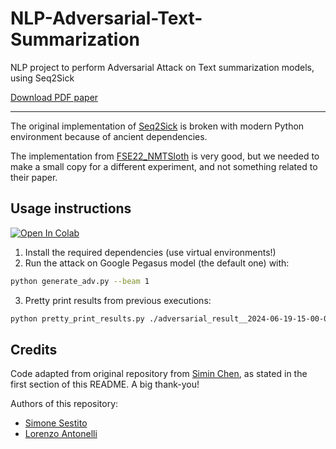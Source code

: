 # NLP-Adversarial-Text-Summarization
NLP project to perform Adversarial Attack on Text summarization models, using Seq2Sick

[Download PDF paper](https://github.com/simonesestito/NLP-Adversarial-Text-Summarization/blob/main/paper.pdf?raw=true)

---

The original implementation of [Seq2Sick](https://github.com/cmhcbb/Seq2Sick) is broken with modern Python environment because of ancient dependencies.

The implementation from [FSE22_NMTSloth](https://github.com/SeekingDream/FSE22_NMTSloth/blob/64c50a6edc38262a69a89edb596b25b6d85f500e/src/baseline_attack.py#L94) is very good, but we needed to make a small copy for a different experiment, and not something related to their paper.

## Usage instructions

[![Open In Colab](https://colab.research.google.com/assets/colab-badge.svg)](https://colab.research.google.com/drive/1fSmhqp1gSV8ZRe56ARnYhoSfVzwPCZYH?usp=sharing)

1. Install the required dependencies (use virtual environments!)
2. Run the attack on Google Pegasus model (the default one) with:
```sh
python generate_adv.py --beam 1
```
3. Pretty print results from previous executions:
```sh
python pretty_print_results.py ./adversarial_result__2024-06-19-15-00-00.json  # Replace with YOUR results file
```

## Credits

Code adapted from original repository from [Simin Chen](https://chensimin.site/), as stated in the first section of this README. A big thank-you!

Authors of this repository:
- [Simone Sestito](https://github.com/simonesestito)
- [Lorenzo Antonelli](https://github.com/Lorenzoantonelli)
